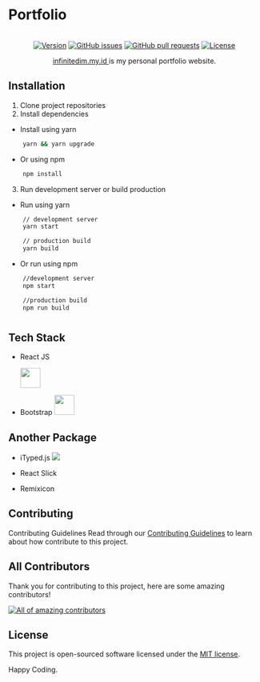 # Portfolio

<p align="center">
<br>
    <a href="https://img.shields.io/github/package-json/v/infinitedim/infinitedim.my.id"><img src="https://img.shields.io/github/package-json/v/infinitedim/infinitedim.my.id" alt="Version"></a>
    <a href="https://github.com/infinitedim/infinitedim.my.id/issues"><img src="https://img.shields.io/github/issues/infinitedim/movue" alt="GitHub issues"></a>
    <a href="https://github.com/infinitedim/infinitedim.my.id/pulls"><img alt="GitHub pull requests" src="https://img.shields.io/github/issues-pr/infinitedim/infinitedim.my.id"></a>
    <a href="https://github.com/infinitedim/12-TKJ_1/blob/main/LICENSE"><img src="https://img.shields.io/github/license/infinitedim/infinitedim.my.id" alt="License"></a>
</p>
<p align="center">
<a href="https://infinitedim.my.id">infinitedim.my.id </a> is my personal portfolio website.
</p>

## Installation

1. Clone project repositories
2. Install dependencies

- Install using yarn

```bash
    yarn && yarn upgrade
```

- Or using npm

```bash
    npm install
```

3. Run development server or build production

- Run using yarn

```bash
    // development server
    yarn start

    // production build
    yarn build
```

- Or run using npm

```bash
    //development server
    npm start

    //production build
    npm run build

```

#

## Tech Stack

- <p>React JS</p> <img src="https://cdn.worldvectorlogo.com/logos/react-2.svg" width="40px">
- <p>Bootstrap <img src="https://cdn.worldvectorlogo.com/logos/bootstrap.svg" width="40px"></p>

## Another Package

- <p>iTyped.js <img src="https://cdn.rawgit.com/luisvinicius167/ityped/master/img/itypedjs.gif" ></p>
- <p>React Slick</p>
- <p> Remixicon </p>


## Contributing

Contributing Guidelines
Read through our <a href="https://github.com/infinitedim/infinitedim.my.id/blob/main/CONTRIBUTING.md">Contributing Guidelines</a> to learn about how contribute to this project.

## All Contributors

Thank you for contributing to this project, here are some amazing contributors!

<a href="https://github.com/infinitedim/movue/graphs/contributors"><img src="https://contrib.rocks/image?repo=infinitedim/infinitedim.my.id" alt="All of amazing contributors"></a>

## License

This project is open-sourced software licensed under the [MIT license](https://opensource.org/licenses/MIT).

Happy Coding.
